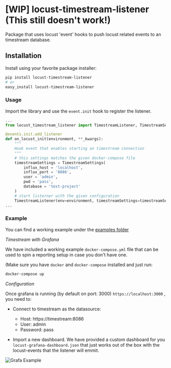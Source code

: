 # [WIP] locust-timestream-listener (This still doesn't work!)

Package that uses locust 'event' hooks to push locust related events to an timestream database.

## Installation

Install using your favorite package installer:

```bash
pip install locust-timestream-listener
# or
easy_install locust-timestream-listener
```


### Usage

Import the library and use the `event.init` hook to register the listener.

```python
...
from locust_timestream_listener import TimestreamListener, TimestreamSettings

@events.init.add_listener
def on_locust_init(environment, **_kwargs):
    """
    Hook event that enables starting an timestream connection
    """
    # this settings matches the given docker-compose file
    timestreamSettings = TimestreamSettings(
        influx_host = 'localhost',
        influx_port = '8086',
        user = 'admin',
        pwd = 'pass',
        database = 'test-project'
    )
    # start listerner with the given configuration
    TimestreamListener(env=environment, timestreamSettings=timestreamSettings)
...
```

### Example

You can find a working example under the [examples folder](https://github.com/hoodoo-digital/locust-timestream-listener/blob/main/example)

*Timestream with Grafana*

We have included a working example `docker-compose.yml` file that can be used to spin a reporting setup in case you don't have one.

(Make sure you have `docker` and `docker-compose` installed and just run:

```bash
docker-compose up
```

*Configuration*

Once grafana is running (by default on port: 3000) `https://localhost:3000` , you need to:

* Connect to timestream as the datasource:
  * Host: https://timestream:8086
  * User: admin
  * Password: pass

* Import a new dashboard. We have provided a custom dashboard for you `locust-grafana-dashboard.json` that just works out of the box with the locust-events that the listener will emmit.

![Grafa Example](https://i.ibb.co/p2kbzZk/grafana.png)

